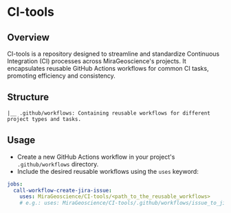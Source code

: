 # CI-tools

## Overview

CI-tools is a repository designed to streamline and standardize Continuous Integration (CI) processes across MiraGeoscience's projects. It encapsulates reusable GitHub Actions workflows for common CI tasks, promoting efficiency and consistency.

## Structure

```
|__ .github/workflows: Containing reusable workflows for different project types and tasks.
```

## Usage

- Create a new GitHub Actions workflow in your project's `.github/workflows` directory.
- Include the desired reusable workflows using the `uses` keyword:
```yaml
jobs:
  call-workflow-create-jira-issue:
    uses: MiraGeoscience/CI-tools/<path_to_the_reusable_workflows> 
    # e.g.: uses: MiraGeoscience/CI-tools/.github/workflows/issue_to_jira.yml
```
